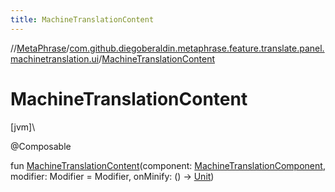 ```yaml
---
title: MachineTranslationContent
---
```

//[MetaPhrase](../../index.html)/[com.github.diegoberaldin.metaphrase.feature.translate.panel.machinetranslation.ui](index.html)/[MachineTranslationContent](-machine-translation-content.html)



# MachineTranslationContent



[jvm]\




@Composable



fun [MachineTranslationContent](-machine-translation-content.html)(component: [MachineTranslationComponent](../com.github.diegoberaldin.metaphrase.feature.translate.panel.machinetranslation.presentation/-machine-translation-component/index.html), modifier: Modifier = Modifier, onMinify: () -&gt; [Unit](https://kotlinlang.org/api/latest/jvm/stdlib/kotlin/-unit/index.html))




